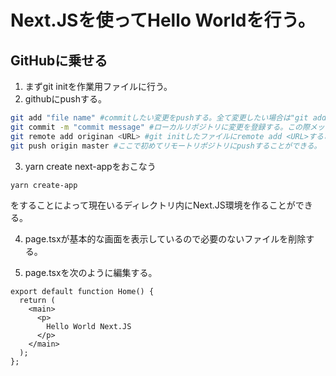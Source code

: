 # Next.JSを使ってHello Worldを行う。
## GitHubに乗せる
1. まずgit initを作業用ファイルに行う。
2. githubにpushする。
```zsh
git add "file name" #commitしたい変更をpushする。全て変更したい場合は"git add ."
git commit -m "commit message" #ローカルリポジトリに変更を登録する。この際メッセージはしっかり残すこと。
git remote add originan <URL> #git initしたファイルにremote add <URL>することによって毎回URLを指定してリモートリポジトリにpushする必要がなくなる。
git push origin master #ここで初めてリモートリポジトリにpushすることができる。
```
3. yarn create next-appをおこなう
```
yarn create-app
```
をすることによって現在いるディレクトリ内にNext.JS環境を作ることができる。

4. page.tsxが基本的な画面を表示しているので必要のないファイルを削除する。

5. page.tsxを次のように編集する。
``` page.tsx
export default function Home() {
  return (
    <main>
      <p>
        Hello World Next.JS
      </p>
    </main>
  );
};
```